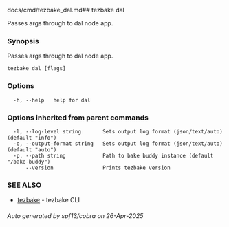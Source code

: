docs/cmd/tezbake_dal.md## tezbake dal

Passes args through to dal node app.

### Synopsis

Passes args through to dal node app.

```
tezbake dal [flags]
```

### Options

```
  -h, --help   help for dal
```

### Options inherited from parent commands

```
  -l, --log-level string       Sets output log format (json/text/auto) (default "info")
  -o, --output-format string   Sets output log format (json/text/auto) (default "auto")
  -p, --path string            Path to bake buddy instance (default "/bake-buddy")
      --version                Prints tezbake version
```

### SEE ALSO

* [tezbake](/tezbake/reference/cmd/tezbake)	 - tezbake CLI

###### Auto generated by spf13/cobra on 26-Apr-2025
